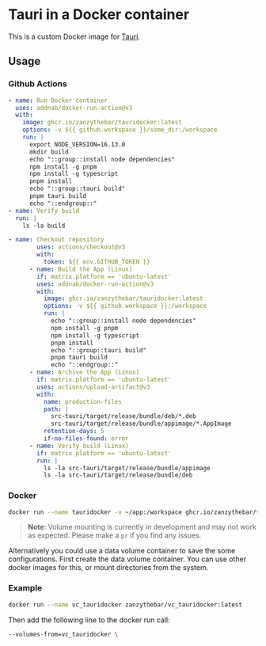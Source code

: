 # Tauri in a Docker container

This is a custom Docker image for [Tauri](https://tauri.app/).

## Usage

### Github Actions

```yaml
- name: Run Docker container
  uses: addnab/docker-run-action@v3
  with:
    image: ghcr.io/zanzythebar/tauridocker:latest
    options: -v ${{ github.workspace }}/some_dir:/workspace
    run: |
      export NODE_VERSION=16.13.0
      mkdir build
      echo "::group::install node dependencies"
      npm install -g pnpm
      npm install -g typescript
      pnpm install
      echo "::group::tauri build"
      pnpm tauri build 
      echo "::endgroup::"
- name: Verify build
  run: |
    ls -la build
```

```yaml
- name: Checkout repository
        uses: actions/checkout@v3
        with:
          token: ${{ env.GITHUB_TOKEN }}
      - name: Build the App (Linux)
        if: matrix.platform == 'ubuntu-latest'
        uses: addnab/docker-run-action@v3
        with:
          image: ghcr.io/zanzythebar/tauridocker:latest
          options: -v ${{ github.workspace }}:/workspace
          run: |
            echo "::group::install node dependencies"
            npm install -g pnpm
            npm install -g typescript
            pnpm install
            echo "::group::tauri build"
            pnpm tauri build
            echo "::endgroup::"
      - name: Archive the App (Linux)
        if: matrix.platform == 'ubuntu-latest'
        uses: actions/upload-artifact@v3
        with:
          name: production-files
          path: |
            src-tauri/target/release/bundle/deb/*.deb
            src-tauri/target/release/bundle/appimage/*.AppImage
          retention-days: 5
          if-no-files-found: error
      - name: Verify build (Linux)
        if: matrix.platform == 'ubuntu-latest'
        run: |
          ls -la src-tauri/target/release/bundle/appimage
          ls -la src-tauri/target/release/bundle/deb
```

### Docker

```bash
docker run --name tauridocker -v ~/app:/workspace ghcr.io/zanzythebar/tauridocker:latest
```

> **Note**: Volume mounting is currently in development and may not work as expected. Please make a `pr` if you find any issues.

Alternatively you could use a data volume container to save the some configurations. First create the data volume container. You can use other docker images for this, or mount directories from the system.

### Example

```bash
docker run --name vc_tauridocker zanzythebar/vc_tauridocker:latest
```

Then add the following line to the docker run call:

```bash
--volumes-from=vc_tauridocker \
```
